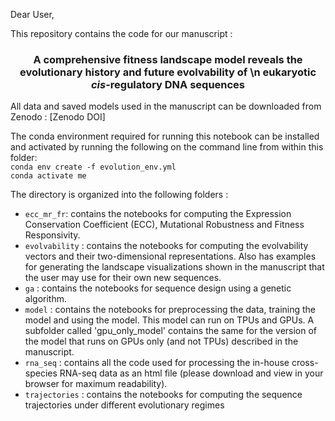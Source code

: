 Dear User,

This repository contains the code for our manuscript : 

 <h3 align="center">A comprehensive fitness landscape model reveals the evolutionary history and future evolvability of \n eukaryotic <i>cis</i>-regulatory DNA sequences</h3>

All data and saved models used in the manuscript can be downloaded from Zenodo : [Zenodo DOI]

The conda environment required for running this notebook can be installed and activated by running the following on the command line from within this folder: \
<code>conda env create -f evolution_env.yml </code>  \
<code>conda activate me</code>

The directory is organized into the following folders :
<ul>

    
<li> <code>ecc_mr_fr</code>: contains the notebooks for computing the Expression Conservation Coefficient (ECC), Mutational Robustness and Fitness Responsivity.
    
<li> <code>evolvability</code> : contains the notebooks for computing the evolvability vectors and their two-dimensional representations. Also has examples for generating the landscape visualizations shown in the manuscript that the user may use for their own new sequences.
    
<li> <code>ga</code> : contains the notebooks for sequence design using a genetic algorithm.

<li> <code>model</code> : contains the notebooks for preprocessing the data, training the model and using the model. This model can run on TPUs and GPUs. A subfolder called 'gpu_only_model' contains the same for the version of the model that runs on GPUs only (and not TPUs) described in the manuscript.
    
<li> <code>rna_seq</code> : contains all the code used for processing the in-house cross-species RNA-seq data as an html file (please download and view in your browser for maximum readability).

<li> <code>trajectories</code> : contains the notebooks for computing the sequence trajectories under different evolutionary regimes

</ul>
